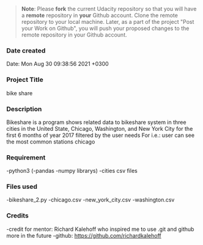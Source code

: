 >**Note**: Please **fork** the current Udacity repository so that you will have a **remote** repository in **your** Github account. Clone the remote repository to your local machine. Later, as a part of the project "Post your Work on Github", you will push your proposed changes to the remote repository in your Github account.

### Date created
Date:   Mon Aug 30 09:38:56 2021 +0300

### Project Title
bike share

### Description
Bikeshare is a program shows related data to bikeshare system in three cities in the United State, Chicago, Washington, and New York City 
for the first 6 months of year 2017 filtered by the user needs
For i.e.: user can see the most common stations chicago

### Requirement
-python3  (-pandas -numpy librarys)
-cities csv files

### Files used
-bikeshare_2.py
-chicago.csv
-new_york_city.csv
-washington.csv

### Credits
-credit for mentor: Richard Kalehoff  who inspired me to use .git and github more in the future    -github: https://github.com/richardkalehoff

